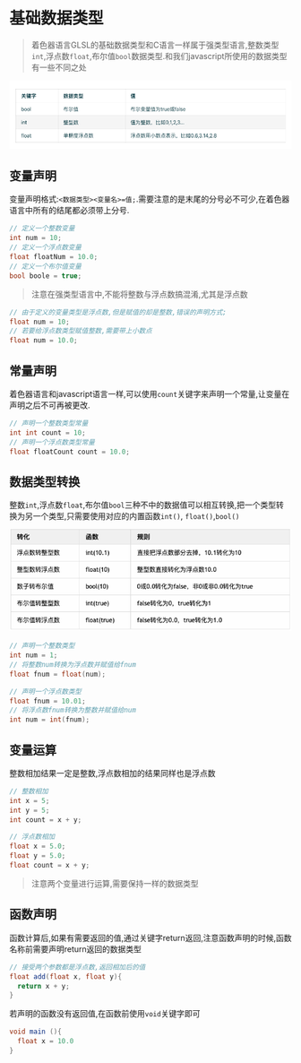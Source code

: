# 基础数据类型
> 着色器语言GLSL的基础数据类型和C语言一样属于强类型语言,整数类型`int`,浮点数`float`,布尔值`bool`数据类型.和我们javascript所使用的数据类型有一些不同之处

![1](../images/1-1.png)

## 变量声明
变量声明格式:`<数据类型><变量名>=值;`.需要注意的是末尾的分号必不可少,在着色器语言中所有的结尾都必须带上分号.
```glsl
// 定义一个整数变量
int num = 10;
// 定义一个浮点数变量
float floatNum = 10.0;
// 定义一个布尔值变量
bool boole = true;
```

>注意在强类型语言中,不能将整数与浮点数搞混淆,尤其是浮点数
```glsl
// 由于定义的变量类型是浮点数,但是赋值的却是整数,错误的声明方式;
float num = 10;
// 若要给浮点数类型赋值整数,需要带上小数点
float num = 10.0;
```


## 常量声明
着色器语言和javascript语言一样,可以使用`count`关键字来声明一个常量,让变量在声明之后不可再被更改.
```glsl
// 声明一个整数类型常量
int int count = 10;
// 声明一个浮点数类型常量
float floatCount count = 10.0;
```

## 数据类型转换
整数`int`,浮点数`float`,布尔值`bool`三种不中的数据值可以相互转换,把一个类型转换为另一个类型,只需要使用对应的内置函数`int()`, `float()`,`bool()`

![2](../images/1-2.png)

```glsl
// 声明一个整数类型
int num = 1;
// 将整数num转换为浮点数并赋值给fnum
float fnum = float(num);
```

```glsl
// 声明一个浮点数类型
float fnum = 10.01;
// 将浮点数fnum转换为整数并赋值给num
int num = int(fnum);
```

## 变量运算
整数相加结果一定是整数,浮点数相加的结果同样也是浮点数
```glsl
// 整数相加
int x = 5;
int y = 5;
int count = x + y;
```
```glsl
// 浮点数相加
float x = 5.0;
float y = 5.0;
float count = x + y;
```
> 注意两个变量进行运算,需要保持一样的数据类型

## 函数声明
函数计算后,如果有需要返回的值,通过关键字return返回,注意函数声明的时候,函数名称前需要声明return返回的数据类型
```glsl
// 接受两个参数都是浮点数,返回相加后的值
float add(float x, float y){
  return x + y;
}
```

若声明的函数没有返回值,在函数前使用`void`关键字即可
```glsl
void main (){
  float x = 10.0 
}
```
